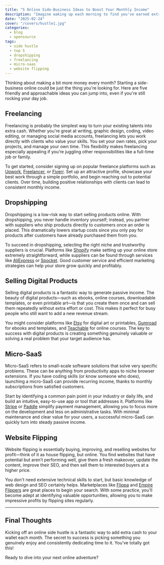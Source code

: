 ```yaml
---
title: "5 Online Side-Business Ideas to Boost Your Monthly Income"
description: "Imagine waking up each morning to find you've earned extra cash overnight. Sound appealing? Dive into these five simple yet powerful online side-business ideas to make that dream a reality"
date: "2025-02-24"
cover: "/covers/hustle1.jpg"
categories:
  - blog
  - opensource
tags:
  - side hustle
  - top 5
  - dropshipping
  - freelancing
  - micro-saas
  - website flipping
---
```



Thinking about making a bit more money every month? Starting a side-business online could be just the thing you're looking for. Here are five friendly and approachable ideas you can jump into, even if you're still rocking your day job.

## Freelancing

Freelancing is probably the simplest way to turn your existing talents into extra cash. Whether you're great at writing, graphic design, coding, video editing, or managing social media accounts, freelancing lets you work directly with clients who value your skills. You set your own rates, pick your projects, and manage your own time. This flexibility makes freelancing especially appealing if you’re juggling other responsibilities like a full-time job or family.

To get started, consider signing up on popular freelance platforms such as [Upwork](https://www.upwork.com/), [Freelancer](https://www.freelancer.com/), or [Fiverr](https://www.fiverr.com/). Set up an attractive profile, showcase your best work through a simple portfolio, and begin reaching out to potential clients. Over time, building positive relationships with clients can lead to consistent monthly income.

## Dropshipping

Dropshipping is a low-risk way to start selling products online. With dropshipping, you never handle inventory yourself; instead, you partner with suppliers who ship products directly to customers once an order is placed. This dramatically lowers startup costs since you only pay for products after customers have already purchased them from you.

To succeed in dropshipping, selecting the right niche and trustworthy suppliers is crucial. Platforms like [Shopify](https://www.shopify.com/) make setting up your online store extremely straightforward, while suppliers can be found through services like [AliExpress](https://www.aliexpress.com/) or [Spocket](https://www.spocket.co/). Good customer service and efficient marketing strategies can help your store grow quickly and profitably.

## Selling Digital Products

Selling digital products is a fantastic way to generate passive income. The beauty of digital products—such as ebooks, online courses, downloadable templates, or even printable art—is that you create them once and can sell them repeatedly without extra effort or cost. This makes it perfect for busy people who still want to add a new revenue stream.

You might consider platforms like [Etsy](https://www.etsy.com/) for digital art or printables, [Gumroad](https://gumroad.com/) for ebooks and templates, and [Teachable](https://teachable.com/) for online courses. The key to success with digital products is creating something genuinely valuable or solving a real problem that your target audience has.

## Micro-SaaS

Micro-SaaS refers to small-scale software solutions that solve very specific problems. These can be anything from productivity apps to niche browser extensions. If you have coding skills (or know someone who does), launching a micro-SaaS can provide recurring income, thanks to monthly subscriptions from satisfied customers.

Start by identifying a common pain point in your industry or daily life, and build an intuitive, easy-to-use app or tool that addresses it. Platforms like [Stripe](https://stripe.com/) or [Paddle](https://www.paddle.com/) simplify payment management, allowing you to focus more on the development and less on administrative tasks. With minimal maintenance and clear value for your users, a successful micro-SaaS can quickly turn into steady passive income.

## Website Flipping

Website flipping is essentially buying, improving, and reselling websites for profit—think of it as house flipping, but online. You find websites that have potential but aren’t performing well, give them a fresh makeover, update the content, improve their SEO, and then sell them to interested buyers at a higher price.

You don't need extensive technical skills to start, but basic knowledge of web design and SEO certainly helps. Marketplaces like [Flippa](https://flippa.com/) and [Empire Flippers](https://empireflippers.com/) are great places to begin your search. With some practice, you’ll become adept at identifying valuable opportunities, allowing you to make impressive profits by flipping sites regularly.

---

## Final Thoughts

Kicking off an online side hustle is a fantastic way to add extra cash to your wallet each month. The secret to success is picking something you genuinely enjoy and consistently dedicating time to it. You’ve totally got this!

Ready to dive into your next online adventure?
